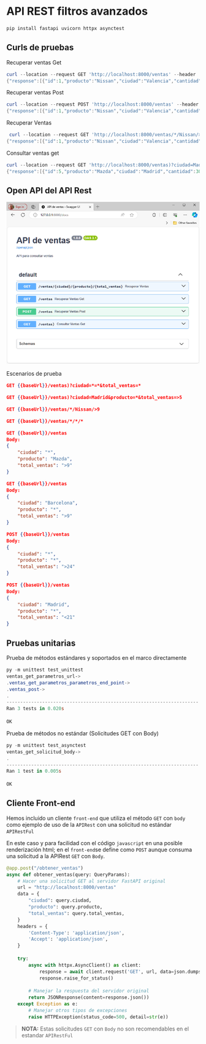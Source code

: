 # API REST filtros avanzados

```powershell
pip install fastapi uvicorn httpx asynctest
```

## **Curls de pruebas**

Recuperar ventas Get
```powershell
curl --location --request GET 'http://localhost:8000/ventas' --header 'Content-Type: application/json' --header 'Accept: application/json' --data '{"ciudad": "*","producto": "Nissan", "total_ventas": ">9"}'
{"response":[{"id":1,"producto":"Nissan","ciudad":"Valencia","cantidad":10}]}
```
Recuperar ventas Post
```powershell
curl --location --request POST 'http://localhost:8000/ventas' --header 'Content-Type: application/json' --header 'Accept: application/json' --data '{"ciudad": "*","producto": "Nissan","total_ventas": ">9"}'
{"response":[{"id":1,"producto":"Nissan","ciudad":"Valencia","cantidad":10}]}
```
Recuperar Ventas
```powershell
 curl --location --request GET 'http://localhost:8000/ventas/*/Nissan/>9' --header 'Accept: application/json'
{"response":[{"id":1,"producto":"Nissan","ciudad":"Valencia","cantidad":10}]}
```
Consultar ventas get
```powershell
curl --location --request GET 'http://localhost:8000/ventas)?ciudad=Madrid&producto=*&total_ventas=%3E5' --header 'Accept: application/json'
{"response":[{"id":5,"producto":"Mazda","ciudad":"Madrid","cantidad":30}]}
```

## Open API del API Rest

![](img/01.png)

Escenarios de prueba

```json
GET {{baseUrl}}/ventas)?ciudad=*=*&total_ventas=*
```

```json
GET {{baseUrl}}/ventas)?ciudad=Madrid&producto=*&total_ventas=>5
```

```json
GET {{baseUrl}}/ventas/*/Nissan/>9
```

```json
GET {{baseUrl}}/ventas/*/*/*
```

```json
GET {{baseUrl}}/ventas
Body:
{
    "ciudad": "*",
    "producto": "Mazda",
    "total_ventas": ">9"
}
```

```json
GET {{baseUrl}}/ventas
Body:
{
    "ciudad": "Barcelona",
    "producto": "*",
    "total_ventas": ">9"
}
```

``` json
POST {{baseUrl}}/ventas
Body:
{
    "ciudad": "*",
    "producto": "*",
    "total_ventas": ">24"
}
```

```json
POST {{baseUrl}}/ventas
Body:
{
    "ciudad": "Madrid",
    "producto": "*",
    "total_ventas": "<21"
}
```

## Pruebas unitarias

Prueba de métodos estándares y soportados en el marco directamente

```powershell
py -m unittest test_unittest
ventas_get_parametros_url->
.ventas_get_parametros_parametros_end_point->
.ventas_post->
.
----------------------------------------------------------------------
Ran 3 tests in 0.020s

OK
```

Prueba de métodos no estándar (Solicitudes GET con Body)

```powershell
py -m unittest test_asynctest
ventas_get_solicitud_body->
.
----------------------------------------------------------------------
Ran 1 test in 0.005s

OK
```



## Cliente Front-end

Hemos incluido un cliente `front-end` que utiliza el método `GET` con `body` como ejemplo de uso de la `APIRest` con una solicitud no estándar `APIRestFul`

En este caso y para facilidad con el código `javascript` en una posible renderización html; en el `front-end`se define como `POST` aunque consuma una solicitud a la APIRest `GET` con `Body`.

``` python
@app.post("/obtener_ventas")
async def obtener_ventas(query: QueryParams):
    # Hacer una solicitud GET al servidor FastAPI original
    url = "http://localhost:8000/ventas"
    data = {
        "ciudad": query.ciudad,
        "producto": query.producto,
        "total_ventas": query.total_ventas,
    }
    headers = {
        'Content-Type': 'application/json',
        'Accept': 'application/json',
    }

    try:
        async with httpx.AsyncClient() as client:
            response = await client.request('GET', url, data=json.dumps(data), headers=headers)
            response.raise_for_status()

        # Manejar la respuesta del servidor original
        return JSONResponse(content=response.json())
    except Exception as e:
        # Manejar otros tipos de excepciones
        raise HTTPException(status_code=500, detail=str(e))
```



> **NOTA:** Estas solicitudes `GET` con `Body` no son recomendables en el estandar `APIRestFul`

